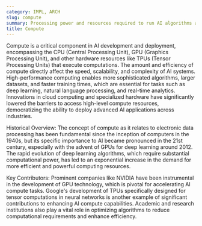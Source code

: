 ```yaml
---
category: IMPL, ARCH
slug: compute
summary: Processing power and resources required to run AI algorithms and models.
title: Compute
---
```


Compute is a critical component in AI development and deployment, encompassing the CPU (Central Processing Unit), GPU (Graphics Processing Unit), and other hardware resources like TPUs (Tensor Processing Units) that execute computations. The amount and efficiency of compute directly affect the speed, scalability, and complexity of AI systems. High-performance computing enables more sophisticated algorithms, larger datasets, and faster training times, which are essential for tasks such as deep learning, natural language processing, and real-time analytics. Innovations in cloud computing and specialized hardware have significantly lowered the barriers to access high-level compute resources, democratizing the ability to deploy advanced AI applications across industries.

Historical Overview:
The concept of compute as it relates to electronic data processing has been fundamental since the inception of computers in the 1940s, but its specific importance to AI became pronounced in the 21st century, especially with the advent of GPUs for deep learning around 2012. The rapid evolution of deep learning algorithms, which require substantial computational power, has led to an exponential increase in the demand for more efficient and powerful computing resources.

Key Contributors:
Prominent companies like NVIDIA have been instrumental in the development of GPU technology, which is pivotal for accelerating AI compute tasks. Google's development of TPUs specifically designed for tensor computations in neural networks is another example of significant contributions to enhancing AI compute capabilities. Academic and research institutions also play a vital role in optimizing algorithms to reduce computational requirements and enhance efficiency.